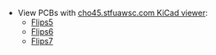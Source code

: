 * View PCBs with [cho45.stfuawsc.com KiCad viewer](https://cho45.stfuawsc.com/kicad-utils/static/viewer.html):
    * [Flips5](https://cho45.stfuawsc.com/kicad-utils/static/viewer.html?url=https%3A%2F%2Fgithub.com%2Fcawapy%2FFlipSuite%2Fblob%2Fmaster%2FFlips5%2FFlips5.kicad_pcb)
    * [Flips6](https://cho45.stfuawsc.com/kicad-utils/static/viewer.html?url=https%3A%2F%2Fgithub.com%2Fcawapy%2FFlipSuite%2Fblob%2Fmaster%2FFlips6%2FFlips6.kicad_pcb)
    * [Flips7](https://cho45.stfuawsc.com/kicad-utils/static/viewer.html?url=https%3A%2F%2Fgithub.com%2Fcawapy%2FFlipSuite%2Fblob%2Fmaster%2FFlips7%2FFlips7.kicad_pcb)

